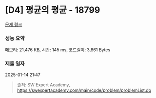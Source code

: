 # [D4] 평균의 평균 - 18799 

[문제 링크](https://swexpertacademy.com/main/code/problem/problemDetail.do?contestProbId=AYqmDqj6Uu8DFAQI) 

### 성능 요약

메모리: 21,476 KB, 시간: 145 ms, 코드길이: 3,861 Bytes

### 제출 일자

2025-01-14 21:47



> 출처: SW Expert Academy, https://swexpertacademy.com/main/code/problem/problemList.do